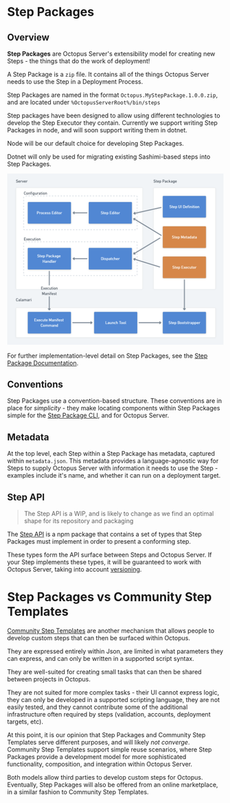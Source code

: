 # Step Packages

## Overview

**Step Packages** are Octopus Server's extensibility model for creating new Steps - the things that do the work of deployment!

A Step Package is a `zip` file. It contains all of the things Octopus Server needs to use the Step in a Deployment Process.

Step Packages are named in the format `Octopus.MyStepPackage.1.0.0.zip`, and are located under `%OctopusServerRoot%/bin/steps`

Step packages have been designed to allow using different technologies to develop the Step Executor they contain. Currently we support writing Step Packages in node, and will soon support writing them in dotnet.

Node will be our default choice for developing Step Packages.

Dotnet will only be used for migrating existing Sashimi-based steps into Step Packages.

![Step Packages](https://github.com/OctopusDeploy/Architecture/blob/main/Steps/assets/building_blocks.png)

For further implementation-level detail on Step Packages, see the [Step Package Documentation](https://github.com/OctopusDeploy/step-api).

## Conventions

Step Packages use a convention-based structure. These conventions are in place for _simplicity_ - they make locating components within Step Packages simple for the [Step Package CLI](https://github.com/OctopusDeploy/Architecture/blob/main/Steps/Components/StepPackageCLI.md), and for Octopus Server.

## Metadata

At the top level, each Step within a Step Package has metadata, captured within `metadata.json`. This metadata provides a language-agnostic way for Steps to supply Octopus Server with information it needs to use the Step - examples include it's name, and whether it can run on a deployment target.

## Step API

> The Step API is a WIP, and is likely to change as we find an optimal shape for its repository and packaging

The [Step API](https://github.com/OctopusDeploy/step-api) is a npm package that contains a set of types that Step Packages must implement in order to present a conforming step.

These types form the API surface between Steps and Octopus Server. If your Step implements these types, it will be guaranteed to work with Octopus Server, taking into account [versioning](https://github.com/OctopusDeploy/Architecture/blob/main/Steps/Concepts/Versioning.md).

# Step Packages vs Community Step Templates

[Community Step Templates](https://github.com/OctopusDeploy/Library) are another mechanism that allows people to develop custom steps that can then be surfaced within Octopus.

They are expressed entirely within Json, are limited in what parameters they can express, and can only be written in a supported script syntax.

They are well-suited for creating small tasks that can then be shared between projects in Octopus.

They are not suited for more complex tasks - their UI cannot express logic, they can only be developed in a supported scripting language, they are not easily tested, and they cannot contribute some of the additional infrastructure often required by steps (validation, accounts, deployment targets, etc).

At this point, it is our opinion that Step Packages and Community Step Templates serve different purposes, and will likely _not converge_. Community Step Templates support simple reuse scenarios, where Step Packages provide a development model for more sophisticated functionality, composition, and integration within Octopus Server.

Both models allow third parties to develop custom steps for Octopus. Eventually, Step Packages will also be offered from an online marketplace, in a similar fashion to Community Step Templates.
